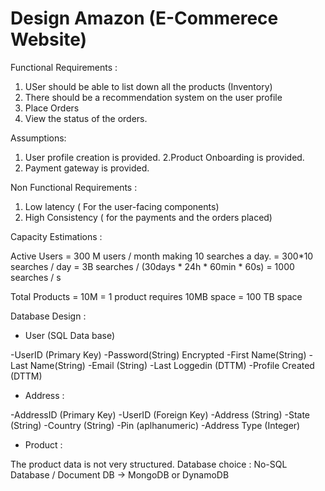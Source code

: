 # Design Amazon (E-Commerece Website)

Functional Requirements :

1. USer should be able to list down all the products (Inventory)
2. There should be a recommendation system on the user profile
3. Place Orders 
4. View the status of the orders.

Assumptions:

1. User profile creation is provided.
2.Product Onboarding is provided.
3. Payment gateway is provided.

Non Functional Requirements :

1. Low latency ( For the user-facing components)
2. High Consistency ( for the payments and the orders placed)

Capacity Estimations : 

Active Users  = 300 M users / month making 10 searches a day.
              = 300*10 searches / day 
              = 3B searches / (30days * 24h * 60min * 60s)
              = 1000 searches / s

Total Products = 10M
               = 1 product requires 10MB space
               = 100 TB space

Database Design : 

* User (SQL Data base)

-UserID (Primary Key)
-Password(String) Encrypted
-First Name(String)
-Last Name(String)
-Email (String)
-Last Loggedin (DTTM)
-Profile Created (DTTM)


* Address :

-AddressID (Primary Key)
-UserID (Foreign Key)
-Address (String)
-State (String)
-Country (String)
-Pin (aplhanumeric)
-Address Type (Integer)


* Product : 

The product data is not very structured. 
Database choice : No-SQL Database / Document DB  -> MongoDB or DynamoDB
